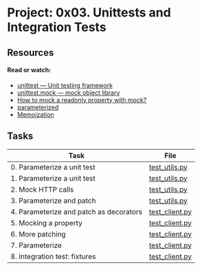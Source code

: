 # Project: 0x03. Unittests and Integration Tests

## Resources

#### Read or watch:

- [unittest — Unit testing framework](https://intranet.alxswe.com/rltoken/a_AEObGK8jeqPtTPmm-gIA)
- [unittest.mock — mock object library](https://intranet.alxswe.com/rltoken/PKetnACd7FfRiU8_kpe5EA)
- [How to mock a readonly property with mock?](https://intranet.alxswe.com/rltoken/2ueVPK1kWZuz525FvZ1v2Q)
- [parameterized](https://intranet.alxswe.com/rltoken/mI7qc3Y42aZ7GTlLXDxgEg)
- [Memoization](https://intranet.alxswe.com/rltoken/x83Hdr54q4Vax5xQ2Z3HSA)

## Tasks

| Task                                    | File                               |
| --------------------------------------- | ---------------------------------- |
| 0. Parameterize a unit test             | [test_utils.py](./test_utils.py)   |
| 1. Parameterize a unit test             | [test_utils.py](./test_utils.py)   |
| 2. Mock HTTP calls                      | [test_utils.py](./test_utils.py)   |
| 3. Parameterize and patch               | [test_utils.py](./test_utils.py)   |
| 4. Parameterize and patch as decorators | [test_client.py](./test_client.py) |
| 5. Mocking a property                   | [test_client.py](./test_client.py) |
| 6. More patching                        | [test_client.py](./test_client.py) |
| 7. Parameterize                         | [test_client.py](./test_client.py) |
| 8. Integration test: fixtures           | [test_client.py](./test_client.py) |
